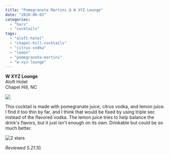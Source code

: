 ```yaml
---
title: "Pomegranate Martini @ W XYZ Lounge"
date: "2010-06-03"
categories:
  - "bars"
  - "cocktails"
tags:
  - "aloft-hotel"
  - "chapel-hill-cocktails"
  - "citrus-vodka"
  - "lemon"
  - "pomegranate-martini"
  - "w-xyz-lounge"
---
```


**W XYZ Lounge**\
Aloft Hotel\
Chapel Hill, NC

![](https://thegourmez-wpmedia.s3.amazonaws.com/2024/07/wxyz4.jpg)

This cocktail is made with pomegranate juice, citrus vodka, and lemon juice. I find it too thin by far, and I think that would be fixed by using triple sec instead of the flavored vodka. The lemon juice tries to help balance the drink's flavors, but it just isn't enough on its own. Drinkable but could be so much better.




<div class="caption">

![2 stars](http://s3.amazonaws.com/thegourmez-wpmedia/2009/02/rating_chicken11.gif "rating_chicken11")</div>


_Reviewed 5.21.10._
